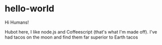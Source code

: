 # hello-world

Hi Humans!

Hubot here, I like node.js and Coffeescript (that's what I'm made off).
I've had tacos on the moon and find them far superior to Earth tacos
